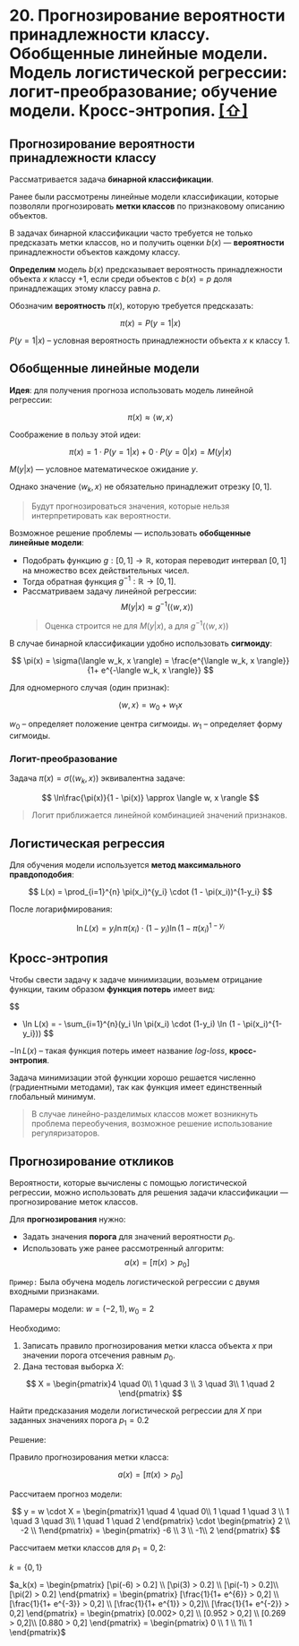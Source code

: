 # 20. Прогнозирование вероятности принадлежности классу. Обобщенные линейные модели. Модель логистической регрессии: логит-преобразование; обучение модели. Кросс-энтропия. [[⇧]](../questions-list.md)

## Прогнозирование вероятности принадлежности классу

Рассматривается задача **бинарной классификации**.

Ранее были рассмотрены линейные модели классификации, которые позволяли прогнозировать **метки классов** по признаковому описанию объектов.

В задачах бинарной классификации часто требуется не только предсказать метки классов, но и получить оценки $b(x)$ — **вероятности** принадлежности объектов каждому классу.

**Определим** модель $b(x)$ предсказывает вероятность принадлежности объекта $x$ классу $+1$, если среди объектов с $b(x)=p$ доля принадлежащих этому классу равна $p$.

Обозначим **вероятность** $\pi(x)$, которую требуется предсказать:

$$
\pi(x) = P(y=1 | x)
$$

$P(y=1 | x)$ – условная вероятность принадлежности объекта $x$ к классу $1$.

## Обобщенные линейные модели

**Идея**: для получения прогноза использовать модель линейной регрессии:

$$
\pi(x) \approx \langle w, x \rangle
$$

Соображение в пользу этой идеи:

$$
\pi(x) = 1 \cdot P(y=1|x) + 0 \cdot P(y=0|x) = M(y|x)
$$

$M(y|x)$ — условное математическое ожидание $y$.

Однако значение $\langle w_k, x \rangle$ не обязательно принадлежит отрезку $[0, 1]$.

> Будут прогнозироваться значения, которые нельзя интерпретировать как вероятности.

Возможное решение проблемы — использовать **обобщенные линейные модели**:

- Подобрать функцию $g: [0, 1] \rightarrow \mathbb{R}$, которая переводит интервал $[0, 1]$ на множество всех действительных чисел.
- Тогда обратная функция $g^{-1}: \mathbb{R} \rightarrow [0, 1]$.
- Рассматриваем задачу линейной регрессии:
  $$M(y|x) \approx g^{-1}(\langle w, x \rangle)$$
  > Оценка строится не для $M(y|x)$, а для $g^{-1}(\langle w, x \rangle)$

В случае бинарной классификации удобно использовать **сигмоиду**:

$$
\pi(x) = \sigma(\langle w_k, x \rangle) = \frac{e^{\langle w_k, x \rangle}}{1+ e^{-\langle w_k, x \rangle}}
$$

Для одномерного случая (один признак):

$$
\langle w, x \rangle = w_0 + w_1x
$$

$w_0$ – определяет положение центра сигмоиды.
$w_1$ – определяет форму сигмоиды.

### Логит-преобразование

Задача $\pi(x) = \sigma(\langle w_k, x \rangle)$ эквивалентна задаче:

$$
\ln\frac{\pi(x)}{1 - \pi(x)} \approx \langle w, x \rangle
$$

> Логит приближается линейной комбинацией значений признаков.

## Логистическая регрессия

Для обучения модели используется **метод максимального правдоподобия**:

$$
L(x) = \prod_{i=1}^{n} \pi(x_i)^{y_i} \cdot (1 - \pi(x_i))^{1-y_i}
$$

После логарифмирования:

$$
\ln L(x) = y_i \ln \pi(x_i) \cdot (1-y_i) \ln (1 - \pi(x_i)^{1-y_i}
$$

## Кросс-энтропия

Чтобы свести задачу к задаче минимизации, возьмем отрицание функции, таким образом **функция потерь** имеет вид:

$$
- \ln L(x) = - \sum_{i=1}^{n}(y_i \ln \pi(x_i) \cdot (1-y_i) \ln (1 - \pi(x_i)^{1-y_i}))
$$

$- \ln L(x)$ – такая функция потерь имеет название $log\text{-}loss$, **кросс-энтропия**.

Задача минимизации этой функции хорошо решается численно (градиентными методами), так как функция имеет единственный глобальный минимум.

> В случае линейно-разделимых классов может возникнуть проблема переобучения, возможное решение использование регуляризаторов.

## Прогнозирование откликов

Вероятности, которые вычислены с помощью логистической регрессии, можно использовать для решения задачи классификации — прогнозирование меток классов.

Для **прогнозирования** нужно:

- Задать значения **порога** для значений вероятности $p_0$.
- Использовать уже ранее рассмотренный алгоритм:
  $$a(x) = [\pi(x) > p_0]$$

`Пример:` Была обучена модель логистической регрессии с двумя входными признаками.

Парамеры модели: $w = (-2, 1), w_0 =2$

Необходимо:

1. Записать правило прогнозирования метки класса объекта $x$ при значении порога отсечения равным $p_0$.
2. Дана тестовая выборка $X$:

$$
X = \begin{pmatrix}4 \quad 0\\
1 \quad 3 \\
3 \quad 3\\
1 \quad 2 \end{pmatrix}
$$

Найти предсказания модели логистической регрессии для $X$ при заданных значениях порога $p_1=0.2$

Решение:

Правило прогнозирования метки класса:

$$
a(x) = [\pi(x) > p_0]
$$

Рассчитаем прогноз модели:

$$
y = w \cdot X = \begin{pmatrix}1 \quad 4 \quad 0\\
1 \quad 1 \quad 3 \\
1 \quad 3 \quad 3\\
1 \quad 1 \quad 2 \end{pmatrix} \cdot \begin{pmatrix} 2 \\
-2 \\
1\end{pmatrix} = \begin{pmatrix} -6 \\
3 \\
-1\\
2 \end{pmatrix}
$$

Рассчитаем метки классов для $p_1=0,2$:

$k = \lbrace{0, 1 \rbrace}$

$a_k(x) = \begin{pmatrix} [\pi(-6) > 0.2] \\
[\pi(3) > 0.2] \\
[\pi(-1) > 0.2]\\
[\pi(2) > 0.2] \end{pmatrix} = \begin{pmatrix} [\frac{1}{1+ e^{6}} > 0,2] \\
[\frac{1}{1+ e^{-3}} > 0,2] \\
[\frac{1}{1+ e^{1}} > 0,2]\\
[\frac{1}{1+ e^{-2}} > 0,2] \end{pmatrix} = \begin{pmatrix} [0.002> 0,2] \\
[0.952 > 0,2] \\
[0.269 > 0,2]\\
[0.880 > 0,2] \end{pmatrix} = \begin{pmatrix} 0 \\
1 \\
1\\
1 \end{pmatrix}$
